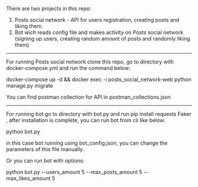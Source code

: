 There are two projects in this repo:
1. Posts social network - API for users registration, creating posts and liking them.
2. Bot wich reads config file and makes activity on Posts social network (signing up users, creating random amount of posts and randomly liking them)
___
For running Posts social network clone this repo, go to directory with docker-compose.yml and run the command below:

docker-compose up -d && docker exec -i posts_social_network-web python manage.py migrate

You can find postman collection for API in postman_collections.json
___
For running bot go to directory with bot.py and run pip install requests Faker , after installation is complete, you can run bot from cli like below:

python bot.py

in this case bot running using bot_config.json, you can change the parameters of this file manually.

Or you can run bot with options:

python bot.py --users_amount 5 --max_posts_amount 5 --max_likes_amount 5
